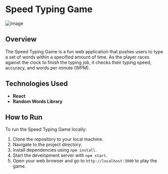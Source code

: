 # Speed Typing Game
![image](https://github.com/Kv0nzee/TypingGame/assets/62888962/483d5bf7-6a27-44b7-a413-13888e4d5932)

## Overview
The Speed Typing Game is a fun web application that pushes users to type a set of words within a specified amount of time. As the player races against the clock to finish the typing job, it checks their typing speed, accuracy, and words per minute (WPM).


## Technologies Used
- **React**
- **Random Words Library**

## How to Run
To run the Speed Typing Game locally:
1. Clone the repository to your local machine.
2. Navigate to the project directory.
3. Install dependencies using `npm install`.
4. Start the development server with `npm start`.
5. Open your web browser and go to `http://localhost:3000` to play the game.


